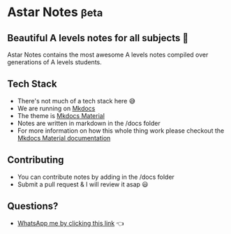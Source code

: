 # Astar Notes <small>βeta</small>

## Beautiful A levels notes for all subjects 🌈

Astar Notes contains the most awesome A levels notes compiled over generations of A levels students.

## Tech Stack

- There's not much of a tech stack here 😅
- We are running on [Mkdocs](https://github.com/mkdocs/mkdocs)
- The theme is [Mkdocs Material](https://github.com/squidfunk/mkdocs-material)
- Notes are written in markdown in the /docs folder
- For more information on how this whole thing work please checkout the [Mkdocs Material documentation](https://squidfunk.github.io/mkdocs-material/)

## Contributing

- You can contribute notes by adding in the /docs folder
- Submit a pull request & I will review it asap 😃

## Questions?

- [WhatsApp me by clicking this link](https://wa.me/6582186566) 👈
